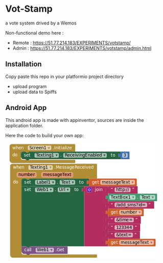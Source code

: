 # Vot-Stamp
a vote system drived by a Wemos

Non-functional demo here : 
- Remote : https://51.77.214.183/EXPERIMENTS/votstamp/
- Admin : https://51.77.214.183/EXPERIMENTS/votstamp/admin.html

## Installation
Copy paste this repo in your platformio project directory
- upload program
- upload data to Spiffs

## Android App
This android app is made with appinventor, sources are inside the application folder.

Here the code to build your own app:

![code](/images/apinventor_code.png)
